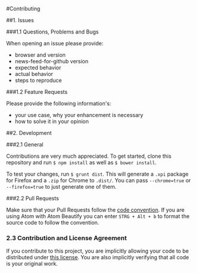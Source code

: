 #Contributing

##1. Issues

###1.1 Questions, Problems and Bugs

When opening an issue please provide:

- browser and version
- news-feed-for-github version
- expected behavior
- actual behavior
- steps to reproduce

###1.2 Feature Requests

Please provide the following information's:

- your use case, why your enhancement is necessary
- how to solve it in your opinion

##2. Development

###2.1 General

Contributions are very much appreciated. To get started, clone this
repository and run `$ npm install` as well as `$ bower install`.

To test your changes, run `$ grunt dist`. This will generate a `.xpi` package for
Firefox and a `.zip` for Chrome to `.dist/`. You can pass `--chrome=true` or
`--firefox=true` to just generate one of them.

###2.2 Pull Requests

Make sure that your Pull Requests follow the [code convention][code-convention].
If you are using Atom with Atom Beautify you can enter `STRG + Alt + b` to format
the source code to follow the convention.

### 2.3 Contribution and License Agreement

If you contribute to this project, you are implicitly allowing your code to be
distributed under [this license][license]. You are also implicitly verifying
that all code is your original work.

[code-convention]: https://github.com/julmot/news-feed-for-github/blob/master/.jsbeautifyrc
[license]: https://git.io/vM5kZ
